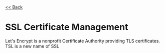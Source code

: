 [<< Back](README.md)

# SSL Certificate Management

Let's Encrypt is a nonprofit Certificate Authority providing TLS certificates. TSL is a new name of SSL 


